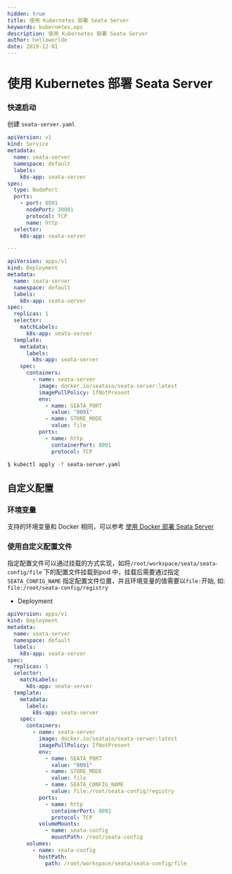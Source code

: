 ```yaml
---
hidden: true
title: 使用 Kubernetes 部署 Seata Server
keywords: kubernetes,ops
description: 使用 Kubernetes 部署 Seata Server
author: helloworlde
date: 2019-12-01
---
```


# 使用 Kubernetes 部署 Seata Server

### 快速启动

创建 `seata-server.yaml`

```yaml
apiVersion: v1
kind: Service
metadata:
  name: seata-server
  namespace: default
  labels:
    k8s-app: seata-server
spec:
  type: NodePort
  ports:
    - port: 8091
      nodePort: 30091
      protocol: TCP
      name: http
  selector:
    k8s-app: seata-server

---

apiVersion: apps/v1
kind: Deployment
metadata:
  name: seata-server
  namespace: default
  labels:
    k8s-app: seata-server
spec:
  replicas: 1
  selector:
    matchLabels:
      k8s-app: seata-server
  template:
    metadata:
      labels:
        k8s-app: seata-server
    spec:
      containers:
        - name: seata-server
          image: docker.io/seataio/seata-server:latest
          imagePullPolicy: IfNotPresent
          env:
            - name: SEATA_PORT
              value: "8091"
            - name: STORE_MODE
              value: file
          ports:
            - name: http
              containerPort: 8091
              protocol: TCP
```



```bash
$ kubectl apply -f seata-server.yaml
```



## 自定义配置

### 环境变量

支持的环境变量和 Docker 相同，可以参考 [使用 Docker 部署 Seata Server](./deploy-by-docker.md)



### 使用自定义配置文件

指定配置文件可以通过挂载的方式实现，如将`/root/workspace/seata/seata-config/file`  下的配置文件挂载到pod 中，挂载后需要通过指定 `SEATA_CONFIG_NAME` 指定配置文件位置，并且环境变量的值需要以`file:`开始, 如: `file:/root/seata-config/registry`

- Deployment

```yaml
apiVersion: apps/v1
kind: Deployment
metadata:
  name: seata-server
  namespace: default
  labels:
    k8s-app: seata-server
spec:
  replicas: 1
  selector:
    matchLabels:
      k8s-app: seata-server
  template:
    metadata:
      labels:
        k8s-app: seata-server
    spec:
      containers:
        - name: seata-server
          image: docker.io/seataio/seata-server:latest
          imagePullPolicy: IfNotPresent
          env:
            - name: SEATA_PORT
              value: "8091"
            - name: STORE_MODE
              value: file
            - name: SEATA_CONFIG_NAME
              value: file:/root/seata-config/registry
          ports:
            - name: http
              containerPort: 8091
              protocol: TCP
          volumeMounts:
            - name: seata-config
              mountPath: /root/seata-config
      volumes:
        - name: seata-config
          hostPath:
            path: /root/workspace/seata/seata-config/file
```





